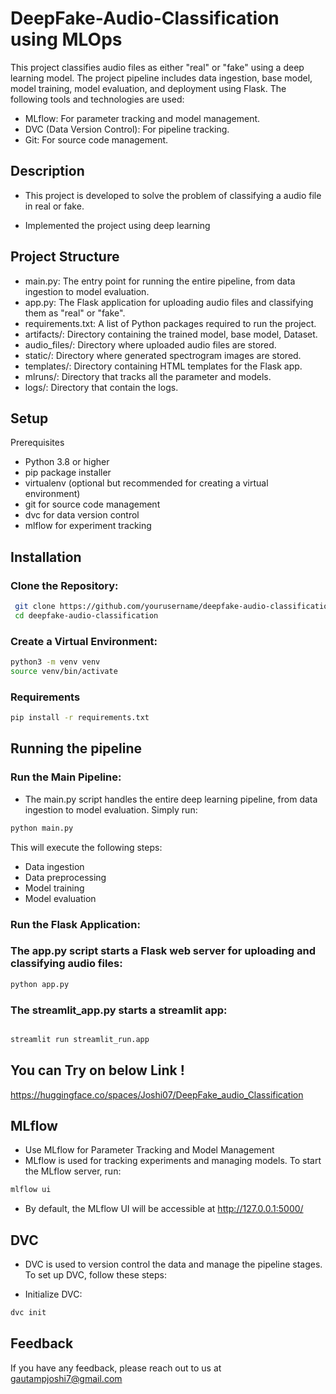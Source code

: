 # DeepFake-Audio-Classification using MLOps


This project classifies audio files as either "real" or "fake" using a deep learning model. The project pipeline includes data ingestion, base model, model training, model evaluation, and deployment using Flask. The following tools and technologies are used:


* MLflow: For parameter tracking and model management.
* DVC (Data Version Control): For pipeline tracking.
* Git: For source code management.




## Description

- This project is developed to solve the problem of classifying a audio file in real or fake.

- Implemented the project using deep learning



## Project Structure


* main.py: The entry point for running the entire pipeline, from data ingestion to model evaluation.
* app.py: The Flask application for uploading audio files and classifying them as "real" or "fake".
* requirements.txt: A list of Python packages required to run the project.
* artifacts/: Directory containing the trained model, base model, Dataset.
* audio_files/: Directory where uploaded audio files are stored.
* static/: Directory where generated spectrogram images are stored.
* templates/: Directory containing HTML templates for the Flask app.
* mlruns/: Directory that tracks all the parameter and models.
* logs/: Directory that contain the logs.
## Setup

Prerequisites
* Python 3.8 or higher
* pip package installer
* virtualenv (optional but recommended for creating a virtual environment)
* git for source code management
* dvc for data version control
* mlflow for experiment tracking

## Installation

### Clone the Repository:

```bash
 git clone https://github.com/yourusername/deepfake-audio-classification.git
 cd deepfake-audio-classification
```
### Create a Virtual Environment:
```bash
python3 -m venv venv
source venv/bin/activate 

```

### Requirements
```bash 
pip install -r requirements.txt
```


## Running the pipeline

### Run the Main Pipeline:

* The main.py script handles the entire deep learning pipeline, from data ingestion to model evaluation. Simply run:

```bash
python main.py
```
This will execute the following steps:

* Data ingestion
* Data preprocessing
* Model training
* Model evaluation

### Run the Flask Application:

### The app.py script starts a Flask web server for uploading and classifying audio files:
```bash
python app.py
```


### The streamlit_app.py starts a streamlit app:

```bash 

streamlit run streamlit_run.app
```


## You can Try on below Link !

https://huggingface.co/spaces/Joshi07/DeepFake_audio_Classification



## MLflow

* Use MLflow for Parameter Tracking and Model Management
* MLflow is used for tracking experiments and managing models. To start the MLflow server, run:

```bash
mlflow ui
```
* By default, the MLflow UI will be accessible at http://127.0.0.1:5000/

## DVC

* DVC is used to version control the data and manage the pipeline stages. To set up DVC, follow these steps:

* Initialize DVC:
```bash
dvc init
```


## Feedback
If you have any feedback, please reach out to us at gautampjoshi7@gmail.com


